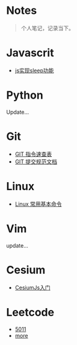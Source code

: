 # Notes
> 个人笔记，记录当下。

# Javascrit

-  [js实现sleep功能](https://github.com/shamopoo/)

# Python

Update...

# Git

-  [GIT 指令速查表](https://github.com/shamopoo/Notes/tree/master/git/git-docs.md)
-  [GIT 提交规范文档](https://github.com/shamopoo/Notes/tree/master/git/git-emoji.md)

# Linux

- [Linux 常用基本命令](https://github.com/shamopoo/Notes/blob/master/Linux/linux-docs.md)

# Vim

update...

# Cesium

-  [CesiumJs入门](https://github.com/shamopoo/Notes/blob/master/cesium/cesium.md)

# Leetcode

- [5011](https://github.com/shamopoo/Notes/blob/master/leetcode/5011.md)
- [more](https://github.com/shamopoo/Notes/blob/master/leetcode)